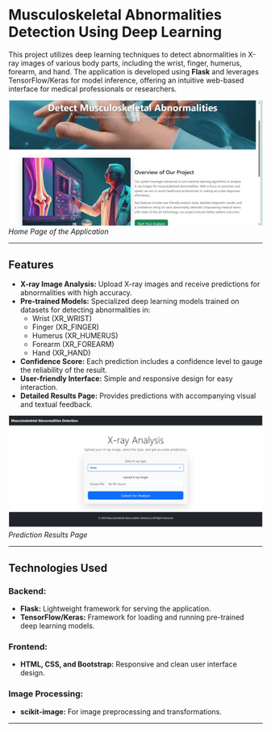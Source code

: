 # Musculoskeletal Abnormalities Detection Using Deep Learning

This project utilizes deep learning techniques to detect abnormalities in X-ray images of various body parts, including the wrist, finger, humerus, forearm, and hand. The application is developed using **Flask** and leverages TensorFlow/Keras for model inference, offering an intuitive web-based interface for medical professionals or researchers.

![Home Screen](home.jpg)
*Home Page of the Application*

---

## Features
- **X-ray Image Analysis:** Upload X-ray images and receive predictions for abnormalities with high accuracy.
- **Pre-trained Models:** Specialized deep learning models trained on datasets for detecting abnormalities in:
  - Wrist (XR_WRIST)
  - Finger (XR_FINGER)
  - Humerus (XR_HUMERUS)
  - Forearm (XR_FOREARM)
  - Hand (XR_HAND)
- **Confidence Score:** Each prediction includes a confidence level to gauge the reliability of the result.
- **User-friendly Interface:** Simple and responsive design for easy interaction.
- **Detailed Results Page:** Provides predictions with accompanying visual and textual feedback.

![Prediction Page](predict.jpg)
*Prediction Results Page*

---

## Technologies Used
### Backend:
- **Flask:** Lightweight framework for serving the application.
- **TensorFlow/Keras:** Framework for loading and running pre-trained deep learning models.

### Frontend:
- **HTML, CSS, and Bootstrap:** Responsive and clean user interface design.

### Image Processing:
- **scikit-image:** For image preprocessing and transformations.

---




